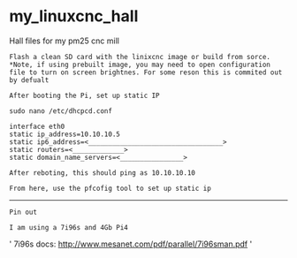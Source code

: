 # my_linuxcnc_hall
Hall files for my pm25 cnc mill

`Flash a clean SD card with the linixcnc image or build from sorce.
*Note, if using prebuilt image, you may need to open configuration file to turn on screen brightnes.
For some reson this is commited out by defualt
`

``After booting the Pi, set up static IP``
```
sudo nano /etc/dhcpcd.conf
```
```
interface eth0
static ip_address=10.10.10.5
static ip6_address=<__________________________________>
static routers=<_____________>
static domain_name_servers=<________________>
```
``
After reboting, this should ping as 10.10.10.10
``

``
From here, use the pfcofig tool to set up static ip
``
******************************************************************************************************************
``Pin out``


``
I am using a 7i96s and 4Gb Pi4
``

'
7i96s docs: http://www.mesanet.com/pdf/parallel/7i96sman.pdf
'